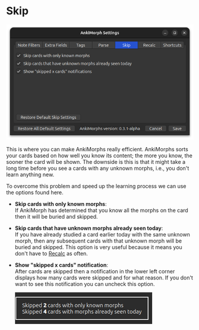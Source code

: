 # Skip

![skip-tab.png](../../../img/skip-tab.png)

This is where you can make AnkiMorphs really efficient. AnkiMorphs sorts
your cards based on how well you know its content; the more you know, the sooner the card will be shown. The downside is
this is that it might take a long time before you see a cards with any unknown morphs, i.e., you don't learn anything
new.

To overcome this problem and speed up the learning process we can use the options found here.

* **Skip cards with only known morphs**:  
  If AnkiMorph has determined that you know all the morphs on the card then it will be buried and skipped.
* **Skip cards that have unknown morphs already seen today**:  
  If you have already studied a card earlier today with the same unknown morph, then any subsequent cards with that
  unknown morph will be buried and skipped. This option is very useful because it means you don't have
  to [Recalc](../../usage/recalc.md) as often.
* **Show "skipped x cards" notification**:  
  After cards are skipped then a notification in the lower left corner displays how many cards were skipped and for what
  reason. If you don't want to see this notification you can uncheck this option.

  ![skipped_cards.png](../../../img/skipped_cards.png)
